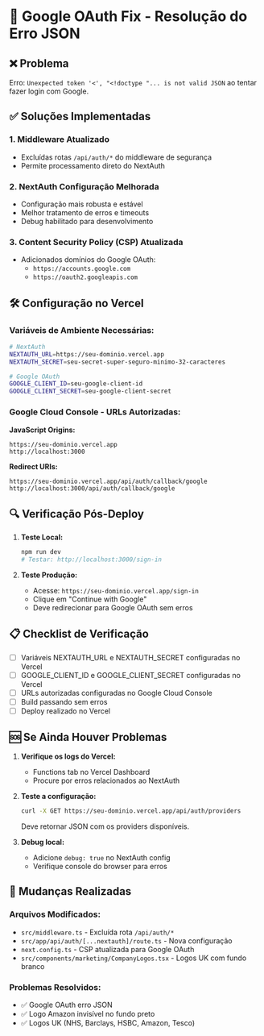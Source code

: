 # 🔧 Google OAuth Fix - Resolução do Erro JSON

## ❌ Problema
Erro: `Unexpected token '<', "<!doctype "... is not valid JSON` ao tentar fazer login com Google.

## ✅ Soluções Implementadas

### 1. **Middleware Atualizado**
- Excluídas rotas `/api/auth/*` do middleware de segurança
- Permite processamento direto do NextAuth

### 2. **NextAuth Configuração Melhorada**
- Configuração mais robusta e estável
- Melhor tratamento de erros e timeouts
- Debug habilitado para desenvolvimento

### 3. **Content Security Policy (CSP) Atualizada**
- Adicionados domínios do Google OAuth:
  - `https://accounts.google.com`
  - `https://oauth2.googleapis.com`

## 🛠️ Configuração no Vercel

### Variáveis de Ambiente Necessárias:

```bash
# NextAuth
NEXTAUTH_URL=https://seu-dominio.vercel.app
NEXTAUTH_SECRET=seu-secret-super-seguro-minimo-32-caracteres

# Google OAuth
GOOGLE_CLIENT_ID=seu-google-client-id
GOOGLE_CLIENT_SECRET=seu-google-client-secret
```

### Google Cloud Console - URLs Autorizadas:

**JavaScript Origins:**
```
https://seu-dominio.vercel.app
http://localhost:3000
```

**Redirect URIs:**
```
https://seu-dominio.vercel.app/api/auth/callback/google
http://localhost:3000/api/auth/callback/google
```

## 🔍 Verificação Pós-Deploy

1. **Teste Local:**
   ```bash
   npm run dev
   # Testar: http://localhost:3000/sign-in
   ```

2. **Teste Produção:**
   - Acesse: `https://seu-dominio.vercel.app/sign-in`
   - Clique em "Continue with Google"
   - Deve redirecionar para Google OAuth sem erros

## 📋 Checklist de Verificação

- [ ] Variáveis NEXTAUTH_URL e NEXTAUTH_SECRET configuradas no Vercel
- [ ] GOOGLE_CLIENT_ID e GOOGLE_CLIENT_SECRET configuradas no Vercel
- [ ] URLs autorizadas configuradas no Google Cloud Console
- [ ] Build passando sem erros
- [ ] Deploy realizado no Vercel

## 🆘 Se Ainda Houver Problemas

1. **Verifique os logs do Vercel:**
   - Functions tab no Vercel Dashboard
   - Procure por erros relacionados ao NextAuth

2. **Teste a configuração:**
   ```bash
   curl -X GET https://seu-dominio.vercel.app/api/auth/providers
   ```
   Deve retornar JSON com os providers disponíveis.

3. **Debug local:**
   - Adicione `debug: true` no NextAuth config
   - Verifique console do browser para erros

## 📝 Mudanças Realizadas

### Arquivos Modificados:
- `src/middleware.ts` - Excluída rota `/api/auth/*`
- `src/app/api/auth/[...nextauth]/route.ts` - Nova configuração
- `next.config.ts` - CSP atualizada para Google OAuth
- `src/components/marketing/CompanyLogos.tsx` - Logos UK com fundo branco

### Problemas Resolvidos:
- ✅ Google OAuth erro JSON
- ✅ Logo Amazon invisível no fundo preto
- ✅ Logos UK (NHS, Barclays, HSBC, Amazon, Tesco)